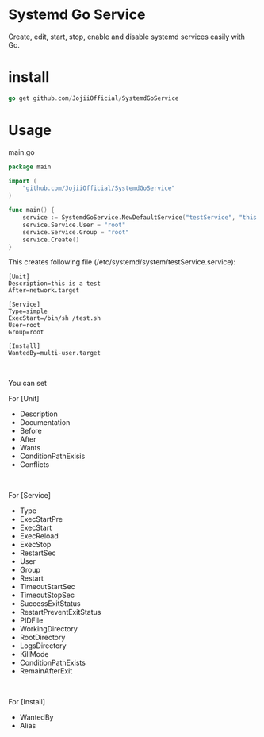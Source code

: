 # Systemd Go Service
Create, edit, start, stop, enable and disable systemd services easily with Go.

# install
```Go
go get github.com/JojiiOfficial/SystemdGoService
```

# Usage

main.go
```Go
package main

import (
	"github.com/JojiiOfficial/SystemdGoService"
)

func main() {
	service := SystemdGoService.NewDefaultService("testService", "this is a test", "/bin/sh /test.sh")
	service.Service.User = "root"
	service.Service.Group = "root"
	service.Create()
}
``` 
This creates following file (/etc/systemd/system/testService.service):
```
[Unit]
Description=this is a test
After=network.target

[Service]
Type=simple
ExecStart=/bin/sh /test.sh
User=root
Group=root

[Install]
WantedBy=multi-user.target
```
<br>

You can set

For [Unit]
  
- Description
- Documentation
- Before
- After
- Wants
- ConditionPathExisis
- Conflicts
<br>

For [Service]

- Type
- ExecStartPre
- ExecStart
- ExecReload
- ExecStop
- RestartSec
- User
- Group
- Restart
- TimeoutStartSec
- TimeoutStopSec
- SuccessExitStatus
- RestartPreventExitStatus
- PIDFile
- WorkingDirectory
- RootDirectory
- LogsDirectory
- KillMode
- ConditionPathExists
- RemainAfterExit
<br>

For [Install]
- WantedBy
- Alias

